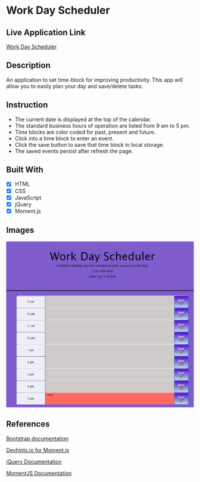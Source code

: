 # Work Day Scheduler

## Live Application Link

[Work Day Scheduler](https://andersonjaz.github.io/workday-scheduler/)

## Description
An application to set time-block for improving productivity. This app will allow you to easily plan your day and save/delete tasks.

## Instruction
- The current date is displayed at the top of the calendar.
- The standard business hours of operation are listed from 9 am to 5 pm.
- Time blocks are color coded for past, present and future.
- Click into a time block to enter an event.
- Click the save button to save that time block in local storage.
- The saved events persist after refresh the page.

## Built With
- [x] HTML
- [x] CSS
- [x] JavaScript
- [x] jQuery
- [x] Moment.js

## Images

![Project Screenshot](./assets/images/Screenshot.jpg)


## References

[Bootstrap documentation](https://getbootstrap.com/docs/4.3/layout/grid/)

[Devhints.io for Moment.js](https://devhints.io/moment)

[jQuery Documentation](https://learn.jquery.com/using-jquery-core/document-ready/)

[MomentJS Documentation](https://momentjs.com/)    
